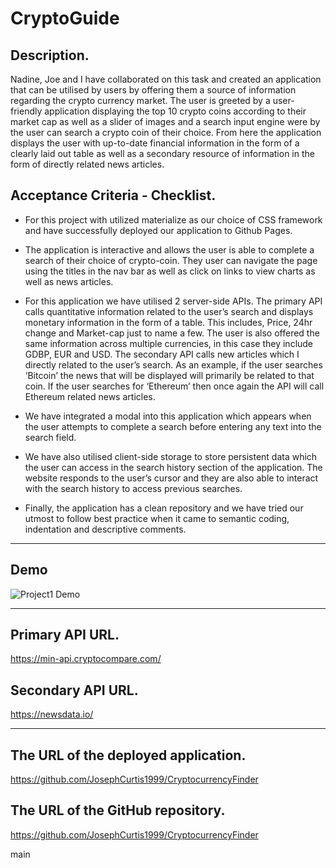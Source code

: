 
# CryptoGuide

## Description.

Nadine, Joe and I have collaborated on this task and created an application that can be utilised by users by offering them a source of information regarding the crypto currency market. The user is greeted by a user-friendly application displaying the top 10 crypto coins according to their market cap as well as a slider of images and a search input engine were by the user can search a crypto coin of their choice. From here the application displays the user with up-to-date financial information in the form of a clearly laid out table as well as a secondary resource of information in the form of directly related news articles.

## Acceptance Criteria - Checklist.

- For this project with utilized materialize as our choice of CSS framework and have successfully deployed our application to Github Pages.

- The application is interactive and allows the user is able to complete a search of their choice of crypto-coin. They user can navigate the page using the titles in the nav bar as well as click on links to view charts as well as news articles.

- For this application we have utilised 2 server-side APIs. The primary API calls quantitative information related to the user’s search and displays monetary information in the form of a table. This includes, Price, 24hr change and Market-cap just to name a few. The user is also offered the same information across multiple currencies, in this case they include GDBP, EUR and USD. The secondary API calls new articles which I directly related to the user’s search. As an example, if the user searches ‘Bitcoin’ the news that will be displayed will primarily be related to that coin. If the user searches for ‘Ethereum’ then once again the API will call Ethereum related news articles.

- We have integrated a modal into this application which appears when the user attempts to complete a search before entering any text into the search field.

- We have also utilised client-side storage to store persistent data which the user can access in the search history section of the application. The website responds to the user’s cursor and they are also able to interact with the search history to access previous searches.

- Finally, the application has a clean repository and we have tried our utmost to follow best practice when it came to semantic coding, indentation and descriptive comments.

---

## Demo
![Project1 Demo](assets/Images/Cryptocurrency-finder.gif)

---

## Primary API URL.

https://min-api.cryptocompare.com/

## Secondary API URL.

https://newsdata.io/

---

## The URL of the deployed application.

https://github.com/JosephCurtis1999/CryptocurrencyFinder

## The URL of the GitHub repository.

https://github.com/JosephCurtis1999/CryptocurrencyFinder

main
